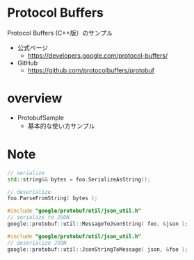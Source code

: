 # Protocol Buffers 

Protocol Buffers (C++版）のサンプル

- 公式ページ
    - https://developers.google.com/protocol-buffers/
- GitHub
    - https://github.com/protocolbuffers/protobuf

# overview

- ProtobufSample
    - 基本的な使い方サンプル

# Note

```cpp
// serialize
std::string&& bytes = foo.SerializeAsString();
```

```cpp
// deserialize
foo.ParseFromString( bytes );
```

```cpp
#include "google/protobuf/util/json_util.h"
// serialize to JSON
google::protobuf::util::MessageToJsonString( foo, &json );
```

```cpp
#include "google/protobuf/util/json_util.h"
// deserialize JSON
google::protobuf::util::JsonStringToMessage( json, &foo );
```
